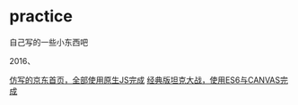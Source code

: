 # practice
自己写的一些小东西吧

2016、

[仿写的京东首页，全部使用原生JS完成](http://www.jinboker.com/demo/jd/)
[经典版坦克大战，使用ES6与CANVAS完成](http://jinboker.github.io/BattleCity/)